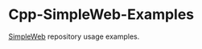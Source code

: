 # Cpp-SimpleWeb-Examples
[SimpleWeb](https://github.com/eidheim/Simple-Web-Server) repository usage examples.
